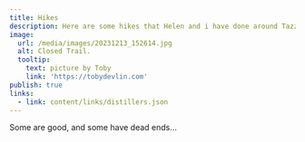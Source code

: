 ```yaml
---
title: Hikes
description: Here are some hikes that Helen and i have done around Tazzie
image:
  url: /media/images/20231213_152614.jpg
  alt: Closed Trail.
  tooltip:
    text: picture by Toby
    link: 'https://tobydevlin.com'
publish: true
links:
  - link: content/links/distillers.json
---
```


Some are good, and some have dead ends...
